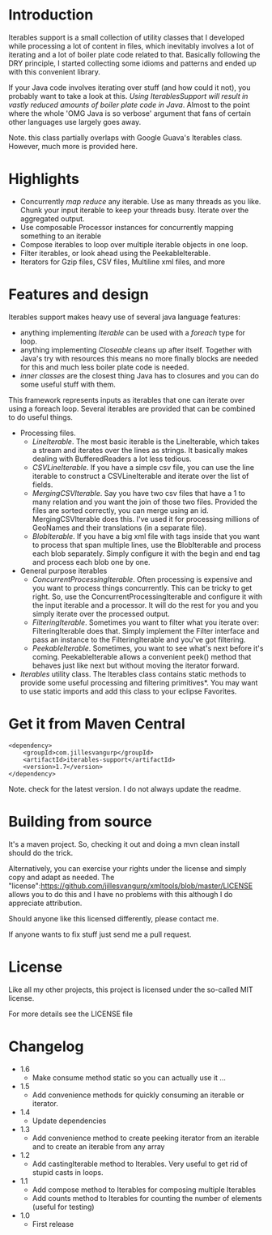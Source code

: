 # Introduction

Iterables support is a small collection of utility classes that I developed while processing a lot of content in files, which inevitably involves a lot of iterating and a lot of boiler plate code related to that. Basically following the DRY principle, I started collecting some idioms and patterns and ended up with this convenient library. 

If your Java code involves iterating over stuff (and how could it not), you probably want to take a look at this. *Using IterablesSupport will result in vastly reduced amounts of boiler plate code in Java*. Almost to the point where the whole 'OMG Java is so verbose' argument that fans of certain other languages use largely goes away.

Note. this class partially overlaps with Google Guava's Iterables class. However, much more is provided here.

# Highlights

* Concurrently *map reduce* any iterable. Use as many threads as you like. Chunk your input iterable to keep your threads busy. Iterate over the aggregated output.
* Use composable Processor instances for concurrently mapping something to an iterable
* Compose iterables to loop over multiple iterable objects in one loop.
* Filter iterables, or look ahead using the PeekableIterable.
* Iterators for Gzip files, CSV files, Multiline xml files, and more

# Features and design

Iterables support makes heavy use of several java language features:
* anything implementing *Iterable<T>* can be used with a *foreach* type for loop.
* anything implementing *Closeable* cleans up after itself. Together with Java's try with resources this means no more finally blocks are needed for this and much less boiler plate code is needed. 
* *inner classes* are the closest thing Java has to closures and you can do some useful stuff with them. 

This framework represents inputs as iterables that one can iterate over using a foreach loop. Several iterables are provided that can be combined to do useful things.

* Processing files.
    * *LineIterable*. The most basic iterable is the LineIterable, which takes a stream and iterates over the lines as strings. It basically makes dealing with BufferedReaders a lot less tedious.
    * *CSVLineIterable*. If you have a simple csv file, you can use the line iterable to construct a CSVLineIterable and iterate over the list of fields.
    * *MergingCSVIterable*. Say you have two csv files that have a 1 to many relation and you want the join of those two files. Provided the files are sorted correctly, you can merge using an id. MergingCSVIterable does this. I've used it for processing millions of GeoNames and their translations (in a separate file).  
    * *BlobIterable*. If you have a big xml file with tags inside that you want to process that span multiple lines, use the BlobIterable and process each blob separately. Simply configure it with the begin and end tag and process each blob one by one.
* General purpose iterables
    * *ConcurrentProcessingIterable*. Often processing is expensive and you want to process things concurrently. This can be tricky to get right. So, use the ConcurrentProcessingIterable and configure it with the input iterable and a processor. It will do the rest for you and you simply iterate over the processed output.
    * *FilteringIterable*. Sometimes you want to filter what you iterate over: FilteringIterable does that. Simply implement the Filter interface and pass an instance to the FilteringIterable and you've got filtering.
    * *PeekableIterable*. Sometimes, you want to see what's next before it's coming. PeekableIterable allows a convenient peek() method that behaves just like next but without moving the iterator forward. 
* *Iterables* utility class. The Iterables class contains static methods to provide some useful processing and filtering primitives*. You may want to use static imports and add this class to your eclipse Favorites.

# Get it from Maven Central

```
<dependency>
    <groupId>com.jillesvangurp</groupId>
    <artifactId>iterables-support</artifactId>
    <version>1.7</version>
</dependency>
```

Note. check for the latest version. I do not always update the readme.

# Building from source

It's a maven project. So, checking it out and doing a mvn clean install should do the trick.

Alternatively, you can exercise your rights under the license and simply copy and adapt as needed. The "license":https://github.com/jillesvangurp/xmltools/blob/master/LICENSE allows you to do this and I have no problems with this although I do appreciate attribution.

Should anyone like this licensed differently, please contact me.

If anyone wants to fix stuff just send me a pull request.

# License

Like all my other projects, this project is licensed under the so-called MIT license. 

For more details see the LICENSE file

# Changelog

* 1.6
    * Make consume method static so you can actually use it ...
* 1.5
    * Add convenience methods for quickly consuming an iterable or iterator.
* 1.4
    * Update dependencies
* 1.3 
    * Add convenience method to create peeking iterator from an iterable and to create an iterable from any array
* 1.2
    * Add castingIterable method to Iterables. Very useful to get rid of stupid casts in loops.
* 1.1
    * Add compose method to Iterables for composing multiple Iterables
    * Add counts method to Iterables for counting the number of elements (useful for testing)
* 1.0
    * First release
